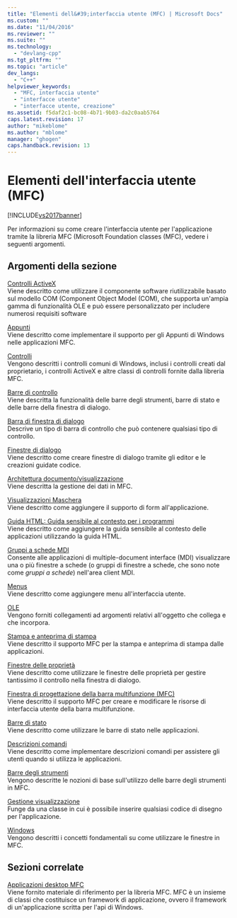 ```yaml
---
title: "Elementi dell&#39;interfaccia utente (MFC) | Microsoft Docs"
ms.custom: ""
ms.date: "11/04/2016"
ms.reviewer: ""
ms.suite: ""
ms.technology: 
  - "devlang-cpp"
ms.tgt_pltfrm: ""
ms.topic: "article"
dev_langs: 
  - "C++"
helpviewer_keywords: 
  - "MFC, interfaccia utente"
  - "interfacce utente"
  - "interfacce utente, creazione"
ms.assetid: f5daf2c1-bc08-4b71-9b03-da2c0aab5764
caps.latest.revision: 17
author: "mikeblome"
ms.author: "mblome"
manager: "ghogen"
caps.handback.revision: 13
---
```

# Elementi dell&#39;interfaccia utente (MFC)
[!INCLUDE[vs2017banner](../assembler/inline/includes/vs2017banner.md)]

Per informazioni su come creare l'interfaccia utente per l'applicazione tramite la libreria MFC \(Microsoft Foundation classes \(MFC\), vedere i seguenti argomenti.  
  
## Argomenti della sezione  
 [Controlli ActiveX](../mfc/activex-controls.md)  
 Viene descritto come utilizzare il componente software riutilizzabile basato sul modello COM \(Component Object Model \(COM\), che supporta un'ampia gamma di funzionalità OLE e può essere personalizzato per includere numerosi requisiti software  
  
 [Appunti](../mfc/clipboard.md)  
 Viene descritto come implementare il supporto per gli Appunti di Windows nelle applicazioni MFC.  
  
 [Controlli](../mfc/controls-mfc.md)  
 Vengono descritti i controlli comuni di Windows, inclusi i controlli creati dal proprietario, i controlli ActiveX e altre classi di controlli fornite dalla libreria MFC.  
  
 [Barre di controllo](../mfc/control-bars.md)  
 Viene descritta la funzionalità delle barre degli strumenti, barre di stato e delle barre della finestra di dialogo.  
  
 [Barra di finestra di dialogo](../mfc/dialog-bars.md)  
 Descrive un tipo di barra di controllo che può contenere qualsiasi tipo di controllo.  
  
 [Finestre di dialogo](../mfc/dialog-boxes.md)  
 Viene descritto come creare finestre di dialogo tramite gli editor e le creazioni guidate codice.  
  
 [Architettura documento\/visualizzazione](../mfc/document-view-architecture.md)  
 Viene descritta la gestione dei dati in MFC.  
  
 [Visualizzazioni Maschera](../mfc/form-views-mfc.md)  
 Viene descritto come aggiungere il supporto di form all'applicazione.  
  
 [Guida HTML: Guida sensibile al contesto per i programmi](../mfc/html-help-context-sensitive-help-for-your-programs.md)  
 Viene descritto come aggiungere la guida sensibile al contesto delle applicazioni utilizzando la guida HTML.  
  
 [Gruppi a schede MDI](../mfc/mdi-tabbed-groups.md)  
 Consente alle applicazioni di multiple\-document interface \(MDI\) visualizzare una o più finestre a schede \(o gruppi di finestre a schede, che sono note come *gruppi a schede*\) nell'area client MDI.  
  
 [Menus](../mfc/menus-mfc.md)  
 Viene descritto come aggiungere menu all'interfaccia utente.  
  
 [OLE](../mfc/ole-mfc.md)  
 Vengono forniti collegamenti ad argomenti relativi all'oggetto che collega e che incorpora.  
  
 [Stampa e anteprima di stampa](../mfc/printing-and-print-preview.md)  
 Viene descritto il supporto MFC per la stampa e anteprima di stampa dalle applicazioni.  
  
 [Finestre delle proprietà](../mfc/property-sheets-mfc.md)  
 Viene descritto come utilizzare le finestre delle proprietà per gestire tantissimo il controllo nella finestra di dialogo.  
  
 [Finestra di progettazione della barra multifunzione \(MFC\)](../mfc/ribbon-designer-mfc.md)  
 Viene descritto il supporto MFC per creare e modificare le risorse di interfaccia utente della barra multifunzione.  
  
 [Barre di stato](../mfc/status-bars.md)  
 Viene descritto come utilizzare le barre di stato nelle applicazioni.  
  
 [Descrizioni comandi](../mfc/tool-tips.md)  
 Viene descritto come implementare descrizioni comandi per assistere gli utenti quando si utilizza le applicazioni.  
  
 [Barre degli strumenti](../mfc/toolbars.md)  
 Vengono descritte le nozioni di base sull'utilizzo delle barre degli strumenti in MFC.  
  
 [Gestione visualizzazione](../mfc/visualization-manager.md)  
 Funge da una classe in cui è possibile inserire qualsiasi codice di disegno per l'applicazione.  
  
 [Windows](../mfc/windows.md)  
 Vengono descritti i concetti fondamentali su come utilizzare le finestre in MFC.  
  
## Sezioni correlate  
 [Applicazioni desktop MFC](../mfc/mfc-desktop-applications.md)  
 Viene fornito materiale di riferimento per la libreria MFC.  MFC è un insieme di classi che costituisce un framework di applicazione, ovvero il framework di un'applicazione scritta per l'api di Windows.